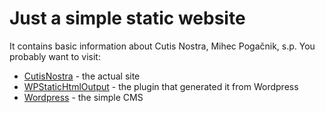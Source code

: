 # Just a simple static website 
It contains basic information about Cutis Nostra, Mihec Pogačnik, s.p.
You probably want to visit:

* [CutisNostra] - the actual site 
* [WPStaticHtmlOutput] - the plugin that generated it from Wordpress
* [Wordpress] - the simple CMS 

[CutisNostra]:https://cutis-nostra.si
[WPStaticHtmlOutput]:https://wordpress.org/plugins/static-html-output-plugin/
[Wordpress]:https://wordpress.org/
